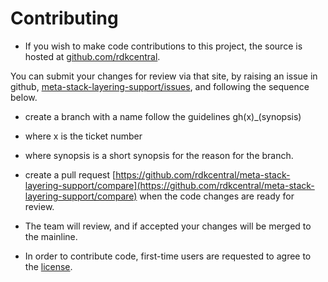 # Contributing

- If you wish to make code contributions to this project, the source is hosted at [github.com/rdkcentral](https://github.com/rdkcentral).

You can submit your changes for review via that site, by raising an issue in github, [meta-stack-layering-support/issues](https://github.com/rdkcentral/meta-stack-layering-support/issues), and following the sequence below.

- create a branch with a name follow the guidelines gh(x)_(synopsis)
- where x is the ticket number
- where synopsis is a short synopsis for the reason for the branch.
- create a pull request [https://github.com/rdkcentral/meta-stack-layering-support/compare](https://github.com/rdkcentral/meta-stack-layering-support/compare) when the code changes are ready for review.
- The team will review, and if accepted your changes will be merged to the mainline.

- In order to contribute code, first-time users are requested to agree to the [license](https://wiki.rdkcentral.com/signup.action).
